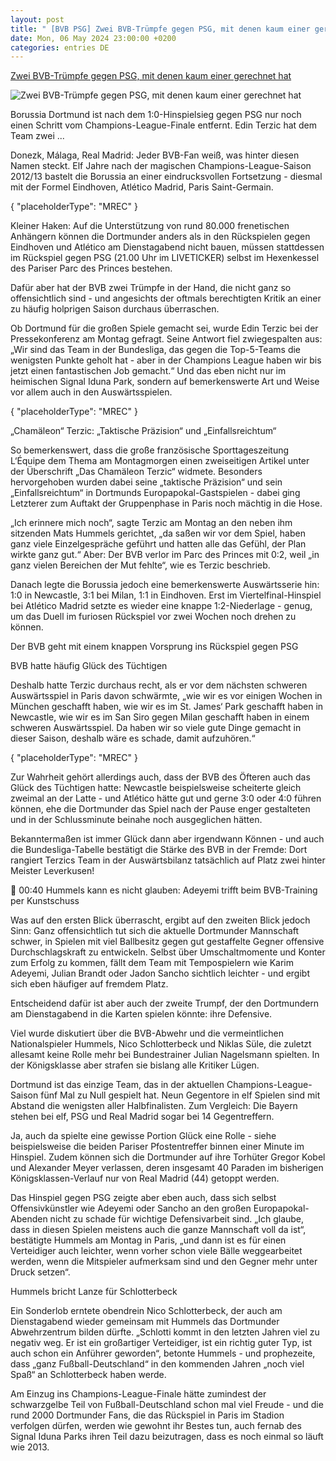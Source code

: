```yaml
---
layout: post
title: " [BVB PSG] Zwei BVB-Trümpfe gegen PSG, mit denen kaum einer gerechnet hat"
date: Mon, 06 May 2024 23:00:00 +0200
categories: entries DE
---
```

[Zwei BVB-Trümpfe gegen PSG, mit denen kaum einer gerechnet hat](https://www.sport1.de/news/fussball/champions-league/2024/05/champions-league-die-ungeahnten-bvb-trumpfe-gegen-psg)

![Zwei BVB-Trümpfe gegen PSG, mit denen kaum einer gerechnet hat](https://reshape.sport1.de/c/t/df3c8ae6-f5bb-4169-833f-610b6dcfe203/1200x630)

Borussia Dortmund ist nach dem 1:0-Hinspielsieg gegen PSG nur noch einen Schritt vom Champions-League-Finale entfernt. Edin Terzic hat dem Team zwei ...

Donezk, Málaga, Real Madrid: Jeder BVB-Fan weiß, was hinter diesen Namen steckt. Elf Jahre nach der magischen Champions-League-Saison 2012/13 bastelt die Borussia an einer eindrucksvollen Fortsetzung - diesmal mit der Formel Eindhoven, Atlético Madrid, Paris Saint-Germain.

{ "placeholderType": "MREC" }

Kleiner Haken: Auf die Unterstützung von rund 80.000 frenetischen Anhängern können die Dortmunder anders als in den Rückspielen gegen Eindhoven und Atlético am Dienstagabend nicht bauen, müssen stattdessen im Rückspiel gegen PSG (21.00 Uhr im LIVETICKER) selbst im Hexenkessel des Pariser Parc des Princes bestehen.

Dafür aber hat der BVB zwei Trümpfe in der Hand, die nicht ganz so offensichtlich sind - und angesichts der oftmals berechtigten Kritik an einer zu häufig holprigen Saison durchaus überraschen.

Ob Dortmund für die großen Spiele gemacht sei, wurde Edin Terzic bei der Pressekonferenz am Montag gefragt. Seine Antwort fiel zwiegespalten aus: „Wir sind das Team in der Bundesliga, das gegen die Top-5-Teams die wenigsten Punkte geholt hat - aber in der Champions League haben wir bis jetzt einen fantastischen Job gemacht.“ Und das eben nicht nur im heimischen Signal Iduna Park, sondern auf bemerkenswerte Art und Weise vor allem auch in den Auswärtsspielen.

{ "placeholderType": "MREC" }

„Chamäleon“ Terzic: „Taktische Präzision“ und „Einfallsreichtum“

So bemerkenswert, dass die große französische Sporttageszeitung L‘Équipe dem Thema am Montagmorgen einen zweiseitigen Artikel unter der Überschrift „Das Chamäleon Terzic“ widmete. Besonders hervorgehoben wurden dabei seine „taktische Präzision“ und sein „Einfallsreichtum“ in Dortmunds Europapokal-Gastspielen - dabei ging Letzterer zum Auftakt der Gruppenphase in Paris noch mächtig in die Hose.

„Ich erinnere mich noch“, sagte Terzic am Montag an den neben ihm sitzenden Mats Hummels gerichtet, „da saßen wir vor dem Spiel, haben ganz viele Einzelgespräche geführt und hatten alle das Gefühl, der Plan wirkte ganz gut.“ Aber: Der BVB verlor im Parc des Princes mit 0:2, weil „in ganz vielen Bereichen der Mut fehlte“, wie es Terzic beschrieb.

Danach legte die Borussia jedoch eine bemerkenswerte Auswärtsserie hin: 1:0 in Newcastle, 3:1 bei Milan, 1:1 in Eindhoven. Erst im Viertelfinal-Hinspiel bei Atlético Madrid setzte es wieder eine knappe 1:2-Niederlage - genug, um das Duell im furiosen Rückspiel vor zwei Wochen noch drehen zu können.

Der BVB geht mit einem knappen Vorsprung ins Rückspiel gegen PSG

BVB hatte häufig Glück des Tüchtigen

Deshalb hatte Terzic durchaus recht, als er vor dem nächsten schweren Auswärtsspiel in Paris davon schwärmte, „wie wir es vor einigen Wochen in München geschafft haben, wie wir es im St. James‘ Park geschafft haben in Newcastle, wie wir es im San Siro gegen Milan geschafft haben in einem schweren Auswärtsspiel. Da haben wir so viele gute Dinge gemacht in dieser Saison, deshalb wäre es schade, damit aufzuhören.“

{ "placeholderType": "MREC" }

Zur Wahrheit gehört allerdings auch, dass der BVB des Öfteren auch das Glück des Tüchtigen hatte: Newcastle beispielsweise scheiterte gleich zweimal an der Latte - und Atlético hätte gut und gerne 3:0 oder 4:0 führen können, ehe die Dortmunder das Spiel nach der Pause enger gestalteten und in der Schlussminute beinahe noch ausgeglichen hätten.

Bekanntermaßen ist immer Glück dann aber irgendwann Können - und auch die Bundesliga-Tabelle bestätigt die Stärke des BVB in der Fremde: Dort rangiert Terzics Team in der Auswärtsbilanz tatsächlich auf Platz zwei hinter Meister Leverkusen!

 00:40 Hummels kann es nicht glauben: Adeyemi trifft beim BVB-Training per Kunstschuss

Was auf den ersten Blick überrascht, ergibt auf den zweiten Blick jedoch Sinn: Ganz offensichtlich tut sich die aktuelle Dortmunder Mannschaft schwer, in Spielen mit viel Ballbesitz gegen gut gestaffelte Gegner offensive Durchschlagskraft zu entwickeln. Selbst über Umschaltmomente und Konter zum Erfolg zu kommen, fällt dem Team mit Tempospielern wie Karim Adeyemi, Julian Brandt oder Jadon Sancho sichtlich leichter - und ergibt sich eben häufiger auf fremdem Platz.

Entscheidend dafür ist aber auch der zweite Trumpf, der den Dortmundern am Dienstagabend in die Karten spielen könnte: ihre Defensive.

Viel wurde diskutiert über die BVB-Abwehr und die vermeintlichen Nationalspieler Hummels, Nico Schlotterbeck und Niklas Süle, die zuletzt allesamt keine Rolle mehr bei Bundestrainer Julian Nagelsmann spielten. In der Königsklasse aber strafen sie bislang alle Kritiker Lügen.

Dortmund ist das einzige Team, das in der aktuellen Champions-League-Saison fünf Mal zu Null gespielt hat. Neun Gegentore in elf Spielen sind mit Abstand die wenigsten aller Halbfinalisten. Zum Vergleich: Die Bayern stehen bei elf, PSG und Real Madrid sogar bei 14 Gegentreffern.

Ja, auch da spielte eine gewisse Portion Glück eine Rolle - siehe beispielsweise die beiden Pariser Pfostentreffer binnen einer Minute im Hinspiel. Zudem können sich die Dortmunder auf ihre Torhüter Gregor Kobel und Alexander Meyer verlassen, deren insgesamt 40 Paraden im bisherigen Königsklassen-Verlauf nur von Real Madrid (44) getoppt werden.

Das Hinspiel gegen PSG zeigte aber eben auch, dass sich selbst Offensivkünstler wie Adeyemi oder Sancho an den großen Europapokal-Abenden nicht zu schade für wichtige Defensivarbeit sind. „Ich glaube, dass in diesen Spielen meistens auch die ganze Mannschaft voll da ist“, bestätigte Hummels am Montag in Paris, „und dann ist es für einen Verteidiger auch leichter, wenn vorher schon viele Bälle weggearbeitet werden, wenn die Mitspieler aufmerksam sind und den Gegner mehr unter Druck setzen“.

Hummels bricht Lanze für Schlotterbeck

Ein Sonderlob erntete obendrein Nico Schlotterbeck, der auch am Dienstagabend wieder gemeinsam mit Hummels das Dortmunder Abwehrzentrum bilden dürfte. „Schlotti kommt in den letzten Jahren viel zu negativ weg. Er ist ein großartiger Verteidiger, ist ein richtig guter Typ, ist auch schon ein Anführer geworden“, betonte Hummels - und prophezeite, dass „ganz Fußball-Deutschland“ in den kommenden Jahren „noch viel Spaß“ an Schlotterbeck haben werde.

Am Einzug ins Champions-League-Finale hätte zumindest der schwarzgelbe Teil von Fußball-Deutschland schon mal viel Freude - und die rund 2000 Dortmunder Fans, die das Rückspiel in Paris im Stadion verfolgen dürfen, werden wie gewohnt ihr Bestes tun, auch fernab des Signal Iduna Parks ihren Teil dazu beizutragen, dass es noch einmal so läuft wie 2013.

